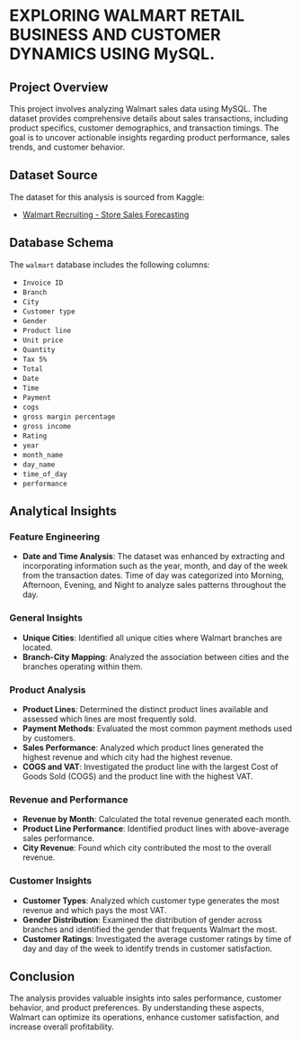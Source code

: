 # EXPLORING WALMART RETAIL BUSINESS AND CUSTOMER DYNAMICS USING MySQL.
## Project Overview

This project involves analyzing Walmart sales data using MySQL. The dataset provides comprehensive details about sales transactions, including product specifics, customer demographics, and transaction timings. The goal is to uncover actionable insights regarding product performance, sales trends, and customer behavior.

## Dataset Source

The dataset for this analysis is sourced from Kaggle:
- [Walmart Recruiting - Store Sales Forecasting](https://www.kaggle.com/c/walmart-recruiting-store-sales-forecasting)

## Database Schema

The `walmart` database includes the following columns:
- `Invoice ID`
- `Branch`
- `City`
- `Customer type`
- `Gender`
- `Product line`
- `Unit price`
- `Quantity`
- `Tax 5%`
- `Total`
- `Date`
- `Time`
- `Payment`
- `cogs`
- `gross margin percentage`
- `gross income`
- `Rating`
- `year`
- `month_name`
- `day_name`
- `time_of_day`
- `performance`

## Analytical Insights

### Feature Engineering

- **Date and Time Analysis**: The dataset was enhanced by extracting and incorporating information such as the year, month, and day of the week from the transaction dates. Time of day was categorized into Morning, Afternoon, Evening, and Night to analyze sales patterns throughout the day.

### General Insights

- **Unique Cities**: Identified all unique cities where Walmart branches are located.
- **Branch-City Mapping**: Analyzed the association between cities and the branches operating within them.

### Product Analysis

- **Product Lines**: Determined the distinct product lines available and assessed which lines are most frequently sold.
- **Payment Methods**: Evaluated the most common payment methods used by customers.
- **Sales Performance**: Analyzed which product lines generated the highest revenue and which city had the highest revenue.
- **COGS and VAT**: Investigated the product line with the largest Cost of Goods Sold (COGS) and the product line with the highest VAT.

### Revenue and Performance

- **Revenue by Month**: Calculated the total revenue generated each month.
- **Product Line Performance**: Identified product lines with above-average sales performance.
- **City Revenue**: Found which city contributed the most to the overall revenue.

### Customer Insights

- **Customer Types**: Analyzed which customer type generates the most revenue and which pays the most VAT.
- **Gender Distribution**: Examined the distribution of gender across branches and identified the gender that frequents Walmart the most.
- **Customer Ratings**: Investigated the average customer ratings by time of day and day of the week to identify trends in customer satisfaction.

## Conclusion

The analysis provides valuable insights into sales performance, customer behavior, and product preferences. By understanding these aspects, Walmart can optimize its operations, enhance customer satisfaction, and increase overall profitability.
